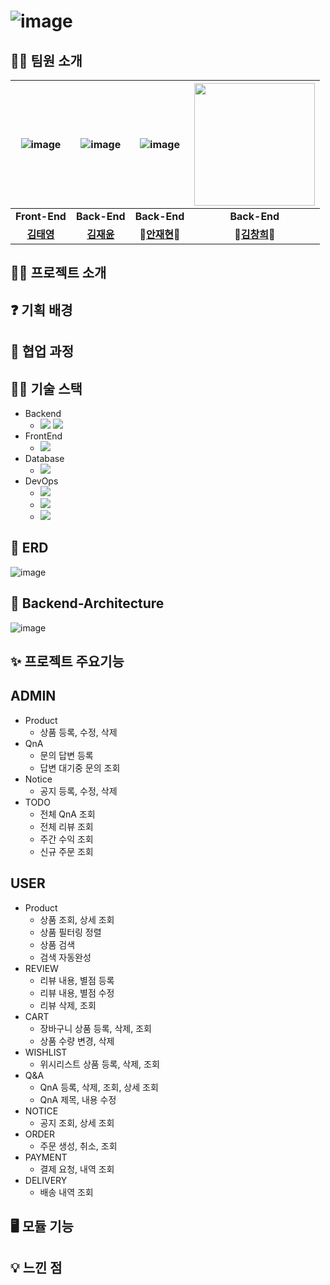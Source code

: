 # ![image](https://github.com/casealot/casealot-backend/assets/101981639/f7239b0f-2c19-4e99-a53f-ead2c79712ac)

## 🙆‍♂ 팀원 소개

| ![image](https://user-images.githubusercontent.com/110509654/227474208-7a5aeda4-d83d-435d-8eb7-8fe3aeb82edb.png) | ![image](https://user-images.githubusercontent.com/110509654/227474343-a0324a3b-c19e-4908-9351-b755d482a8e8.png) | ![image](https://user-images.githubusercontent.com/110509654/227474208-7a5aeda4-d83d-435d-8eb7-8fe3aeb82edb.png) |<img src="https://github-production-user-asset-6210df.s3.amazonaws.com/70744371/252137960-f8e80084-1f41-4bd0-90f5-fb8c394829fb.png" width="193" height="196"/>|
|:----------------------------------------------------------------------------------------------------------------:|:----------------------------------------------------------------------------------------------------------------:|:----------------------------------------------------------------------------------------------------------------:|:----------------------------------------------------------------------------------------------------------------:|
|                                                  **Front-End**                                                   |                                                   **Back-End**                                                   |                                                   **Back-End**                                                   |                                                   **Back-End**                                                   |
|                                     **[김태영](https://github.com/test12270)**                                      |                                     **[김재윤](https://github.com/JaeYooooon)**                                     |                                  **👑[안재현](https://github.com/IamAnjaehyun)👑**                                   |                                  **👑[김창희](https://github.com/dev-hee99)👑**                                   |


## 👨‍💻 프로젝트 소개
## ❓ 기획 배경
## 🤝 협업 과정
## 👨‍🔧 기술 스택

- Backend
    - <img src="https://img.shields.io/badge/SpringBoot-6DB33F?style=for-the-square&logo=SpringBoot&logoColor=white"/> <img src="https://img.shields.io/badge/Java-007396?style=for-the-square&logo=java&logoColor=white">
- FrontEnd
    - <img src="https://img.shields.io/badge/React-007396?style=for-the-square&logo=SpringBoot&logoColor=blue"/>
- Database
    - <img src="https://img.shields.io/badge/Mysql-E6B91E?style=for-the-square&logo=MySql&logoColor=white"/>
- DevOps
    - <img src="https://img.shields.io/badge/AWS-232F3E?style=for-the-square&logo=amazonaws&logoColor=white"/>
    - <img src="https://img.shields.io/badge/Docker-2496ED?style=for-the-square&logo=Docker&logoColor=white"/>
    - <img src="https://img.shields.io/badge/Jenkins-000000?style=for-the-square&logo=JENKINS&logoColor=red"/>
    
## 📑 ERD
![image](https://github.com/casealot/casealot-backend/assets/101981639/db922f8f-fbcf-4375-a714-217930050a71)

## 📄 Backend-Architecture
![image](https://github.com/casealot/casealot-backend/assets/70744371/a481b40f-8d25-4802-b333-39d823acba82)

## ✨ 프로젝트 주요기능

## ADMIN

- Product
    - 상품 등록, 수정, 삭제
- QnA
    - 문의 답변 등록
    - 답변 대기중 문의 조회
- Notice
    - 공지 등록, 수정, 삭제
- TODO
  - 전체 QnA 조회
  - 전체 리뷰 조회
  - 주간 수익 조회
  - 신규 주문 조회

## USER

- Product
    - 상품 조회, 상세 조회
    - 상품 필터링 정렬
    - 상품 검색
    - 검색 자동완성
- REVIEW
  - 리뷰 내용, 별점 등록 
  - 리뷰 내용, 별점 수정
  - 리뷰 삭제, 조회
- CART
  - 장바구니 상품 등록, 삭제, 조회
  - 상품 수량 변경, 삭제 
- WISHLIST
  - 위시리스트 상품 등록, 삭제, 조회
- Q&A
  - QnA 등록, 삭제, 조회, 상세 조회
  - QnA 제목, 내용 수정
- NOTICE
  - 공지 조회, 상세 조회
- ORDER
  - 주문 생성, 취소, 조회
- PAYMENT
  - 결제 요청, 내역 조회 
- DELIVERY
  - 배송 내역 조회

## 🖥️ 모듈 기능
## 💡 느낀 점


